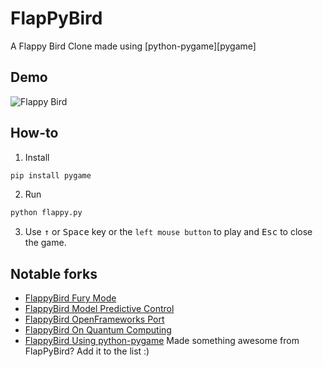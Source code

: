 # FlapPyBird
A Flappy Bird Clone made using [python-pygame][pygame]
## Demo
![Flappy Bird](screenshot1.png)

## How-to
1. Install
```bash
pip install pygame
```
2. Run
```bash
python flappy.py
```
3. Use <kbd>&uarr;</kbd> or <kbd>Space</kbd> key or the `left mouse button` to play and <kbd>Esc</kbd> to close the game.
## Notable forks
- [FlappyBird Fury Mode](https://github.com/Cc618/FlapPyBird)
- [FlappyBird Model Predictive Control](https://github.com/philzook58/FlapPyBird-MPC)
- [FlappyBird OpenFrameworks Port](https://github.com/TheLogicMaster/ofFlappyBird)
- [FlappyBird On Quantum Computing](https://github.com/WingCode/QuFlapPyBird)
- [FlappyBird Using python-pygame](https://github.com/sourabhv/FlapPyBird)
Made something awesome from FlapPyBird? Add it to the list :)
